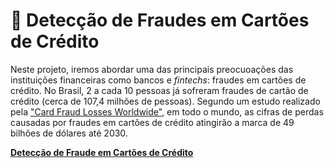 # :bank: Detecção de Fraudes em Cartões de Crédito

Neste projeto, iremos abordar uma das principais preocuoações das instituições financeiras como bancos e *fintechs*: fraudes em cartões de crédito. No Brasil, 2 a cada 10 pessoas já sofreram fraudes de cartão de crédito (cerca de 107,4 milhões de pessoas). Segundo um estudo realizado pela ["Card Fraud Losses Worldwide"](https://tiinside.com.br/23/11/2023/pci-dss-4-0-pessoas-processos-e-ia-sao-criticos-para-a-protecao-dos-cartoes-de-credito/#:~:text=Em%20todo%20o%20mundo%20prevê,de%202022%20do%20Nilson%20Report.), em todo o mundo, as cifras de perdas causadas por fraudes em cartões de crédito atingirão a marca de 49 bilhões de dólares até 2030.

[**Detecção de Fraude em Cartões de Crédito**](https://github.com/pablopsz/Deteccao-de-Fraudes-em-Cartoes-de-Credito/blob/main/Detec%C3%A7%C3%A3o_de_Fraude_em_Cart%C3%B5es_de_Cr%C3%A9dito.ipynb)

